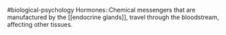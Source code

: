 #biological-psychology 
Hormones::Chemical messengers that are manufactured by the [[endocrine glands]], travel through the bloodstream, affecting other tissues. 